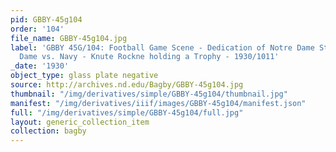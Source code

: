 ```yaml
---
pid: GBBY-45g104
order: '104'
file_name: GBBY-45g104.jpg
label: 'GBBY 45G/104: Football Game Scene - Dedication of Notre Dame Stadium, Notre
  Dame vs. Navy - Knute Rockne holding a Trophy - 1930/1011'
_date: '1930'
object_type: glass plate negative
source: http://archives.nd.edu/Bagby/GBBY-45g104.jpg
thumbnail: "/img/derivatives/simple/GBBY-45g104/thumbnail.jpg"
manifest: "/img/derivatives/iiif/images/GBBY-45g104/manifest.json"
full: "/img/derivatives/simple/GBBY-45g104/full.jpg"
layout: generic_collection_item
collection: bagby
---
```

